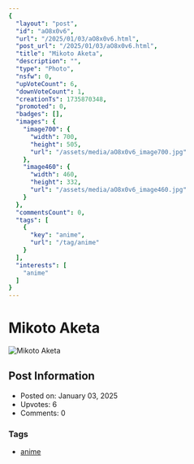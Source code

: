 ```yaml
---
{
  "layout": "post",
  "id": "aO8x0v6",
  "url": "/2025/01/03/aO8x0v6.html",
  "post_url": "/2025/01/03/aO8x0v6.html",
  "title": "Mikoto Aketa",
  "description": "",
  "type": "Photo",
  "nsfw": 0,
  "upVoteCount": 6,
  "downVoteCount": 1,
  "creationTs": 1735870348,
  "promoted": 0,
  "badges": [],
  "images": {
    "image700": {
      "width": 700,
      "height": 505,
      "url": "/assets/media/aO8x0v6_image700.jpg"
    },
    "image460": {
      "width": 460,
      "height": 332,
      "url": "/assets/media/aO8x0v6_image460.jpg"
    }
  },
  "commentsCount": 0,
  "tags": [
    {
      "key": "anime",
      "url": "/tag/anime"
    }
  ],
  "interests": [
    "anime"
  ]
}
---
```


# Mikoto Aketa

![Mikoto Aketa](/assets/media/aO8x0v6_image700.jpg)

## Post Information

- Posted on: January 03, 2025
- Upvotes: 6
- Comments: 0

### Tags

- [anime](/tag/anime)
